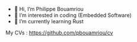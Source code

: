- 👋 Hi, I’m Philippe Bouamriou
- 👀 I’m interested in coding (Embedded Software)
- 🌱 I’m currently learning Rust


My CVs : https://github.com/pbouamriou/cv

<!---
pbouamriou/pbouamriou is a ✨ special ✨ repository because its `README.md` (this file) appears on your GitHub profile.
You can click the Preview link to take a look at your changes.
--->
